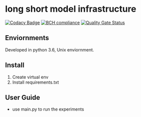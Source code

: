 # long short model infrastructure
[![Codacy Badge](https://api.codacy.com/project/badge/Grade/45c1f140c50542308a516c6ecd206670)](https://app.codacy.com/manual/ThiagoTrabach/lngshrt?utm_source=github.com&utm_medium=referral&utm_content=ThiagoTrabach/lngshrt&utm_campaign=Badge_Grade_Dashboard)
[![BCH compliance](https://bettercodehub.com/edge/badge/ThiagoTrabach/lngshrt?branch=master)](https://bettercodehub.com/)
[![Quality Gate Status](https://sonarcloud.io/api/project_badges/measure?project=ThiagoTrabach_lngshrt&metric=alert_status)](https://sonarcloud.io/dashboard?id=ThiagoTrabach_lngshrt)

## Enviornments
Developed in python 3.6, Unix enviornment.

## Install 
1. Create virtual env
2. Install requirements.txt
## User Guide
* use main.py to run the experiments

